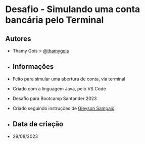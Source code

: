 # Desafio - Simulando uma conta bancária pelo Terminal

## Autores

- Thamy Gois > [@thamygois](https://github.com/thamygois)

- ## Informações

- Feito para simular uma abertura de conta, via terminal
- Criado com a linguagem Java, pelo VS Code
- Desafio para Bootcamp Santander 2023
- Criado seguindo instruções de [Gleyson Sampaio](https://github.com/digitalinnovationone/trilha-java-basico/tree/main/desafios/sintaxe)

- ## Data de criação

- 29/08/2023
